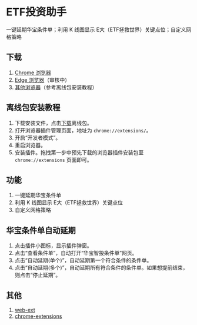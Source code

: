 # ETF投资助手

一键延期华宝条件单；利用 K 线图显示 E大（ETF拯救世界）关键点位；自定义网格策略

## 下载

1. [Chrome 浏览器](https://chromewebstore.google.com/detail/%E5%8D%8E%E5%AE%9D%E6%9D%A1%E4%BB%B6%E5%8D%95%E5%8A%A9%E6%89%8B/peeidnfboehmmandoghpbhgmadegikaf)
2. [Edge 浏览器]()（审核中）
3. [其他浏览器](https://www.maxmeng.top/files/hb-helper.crx.zip)（参考离线包安装教程）

## 离线包安装教程

1. 下载安装文件，点击[下载](https://www.maxmeng.top/files/hb-helper.crx.zip)离线包。
2. 打开浏览器插件管理页面，地址为 `chrome://extensions/`。
3. 开启“开发者模式”。
4. 重启浏览器。
5. 安装插件。拖拽第一步中预先下载的浏览器插件安装包至 `chrome://extensions` 页面即可。

## 功能

1. 一键延期华宝条件单
2. 利用 K 线图显示 E大（ETF拯救世界）关键点位
3. 自定义网格策略

## 华宝条件单自动延期

1. 点击插件小图标，显示插件弹窗。
2. 点击“查看条件单”，自动打开“华宝智投条件单”网页。
3. 点击“自动延期(单个)”，自动延期第一个符合条件的条件单。
4. 点击“自动延期(多个)”，自动延期所有符合条件的条件单。如果想提前结束，则点击“停止延期”。

## 其他

1. [web-ext](https://extensionworkshop.com/documentation/develop/getting-started-with-web-ext/)
2. [chrome-extensions](https://developer.chrome.com/docs/extensions/mv3/architecture-overview/)
